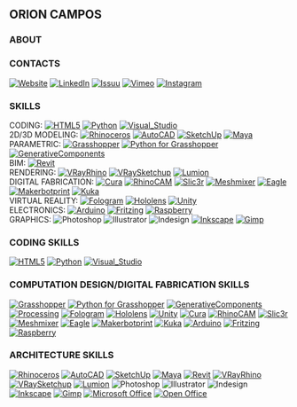 ## ORION CAMPOS
### ABOUT

### CONTACTS
[![Website](https://img.shields.io/badge/Website-0A66C2?style=for-the-badge&logo=wordpress&logoColor=white)](http://www.orioncampos.com/)
[![LinkedIn](https://img.shields.io/badge/LinkedIn-0A66C2?style=for-the-badge&logo=linkedin&logoColor=white)](https://www.linkedin.com/in/orioncampos/)
[![Issuu](https://img.shields.io/badge/Issuu-F36D5D?style=for-the-badge&logo=issuu&logoColor=white)](https://issuu.com/orioncampos)
[![Vimeo](https://img.shields.io/badge/Vimeo-1AB7EA?style=for-the-badge&logo=vimeo&logoColor=white)](https://vimeo.com/orioncampos)
[![Instagram](https://img.shields.io/badge/Instagram-E4405F?style=for-the-badge&logo=instagram&logoColor=white)](https://www.instagram.com/orioncampos/)

### SKILLS
CODING:
[![HTML5](https://img.shields.io/badge/HTML5-E34F26?style=for-the-badge&logo=html5&logoColor=white)](http://www.orioncampos.com/)
[![Python](https://img.shields.io/badge/Python-FFD43B?style=for-the-badge&logo=python&logoColor=blue)](http://www.orioncampos.com/)
[![Visual_Studio](https://img.shields.io/badge/Visual_Studio-5C2D91?style=for-the-badge&logo=visual%20studio&logoColor=white)](http://www.orioncampos.com/)
<br>
2D/3D MODELING:
[![Rhinoceros](https://img.shields.io/badge/Rhinoceros%203D-801010?style=for-the-badge&logo=rhinoceros&logoColor=white)](http://www.orioncampos.com/)
[![AutoCAD](https://img.shields.io/badge/AutoCAD%202D-0696D7?style=for-the-badge&logo=autodesk&logoColor=white)](http://www.orioncampos.com/)
[![SketchUp](https://img.shields.io/badge/SketchUp-005F9E?style=for-the-badge&logo=SketchUp&logoColor=white)](http://www.orioncampos.com/)
[![Maya](https://img.shields.io/badge/Maya-0696D7?style=for-the-badge&logo=autodesk&logoColor=white)](http://www.orioncampos.com/)
<br>
PARAMETRIC:
[![Grasshopper](https://img.shields.io/badge/Grasshopper%203D-342B029?style=for-the-badge&logo=rhinoceros&logoColor=white)](http://www.orioncampos.com/)
[![Python for Grasshopper](https://img.shields.io/badge/Python%20for%20Grasshopper-FFD43B?style=for-the-badge&logo=python&logoColor=blue)](http://www.orioncampos.com/)
[![GenerativeComponents](https://img.shields.io/badge/Generative%20Components-239120?style=for-the-badge&logo=generative&logoColor=white)](https://www.bentley.com/en/products/product-line/modeling-and-visualization-software/generativecomponents)
<br>
BIM:
[![Revit](https://img.shields.io/badge/Revit-0062AD?style=for-the-badge&logo=autodesk&logoColor=white)](http://www.orioncampos.com/)
<br>
RENDERING:
[![VRayRhino](https://img.shields.io/badge/VRay%20for%20Rhino-801010?style=for-the-badge&logo=rhinoceros&logoColor=white)](http://www.orioncampos.com/)
[![VRaySketchup](https://img.shields.io/badge/VRay%20for%20Sketchup-005F9E?style=for-the-badge&logo=SketchUp&logoColor=white)](http://www.orioncampos.com/)
[![Lumion](https://img.shields.io/badge/Lumion-7682af?style=for-the-badge&logo=Lumion&logoColor=white)](https://lumion.com/)
<br>
DIGITAL FABRICATION:
[![Cura](https://img.shields.io/badge/Ultimaker%20Cura-2986cc?style=for-the-badge&logo=Cura&logoColor=white)](https://ultimaker.com/software/ultimaker-cura)
[![RhinoCAM](https://img.shields.io/badge/RhinoCAM-801010?style=for-the-badge&logo=rhinoceros&logoColor=white)](http://www.orioncampos.com/)
[![Slic3r](https://img.shields.io/badge/Slic3r-afce00?style=for-the-badge&logo=Slic3r&logoColor=white)](https://slic3r.org/)
[![Meshmixer](https://img.shields.io/badge/Autodesk%20Meshmixer-0696D7?style=for-the-badge&logo=autodesk&logoColor=white)](https://www.meshmixer.com/)
[![Eagle](https://img.shields.io/badge/Eagle%20CAD-f89829?style=for-the-badge&logo=autodesk&logoColor=white)](http://eagle.autodesk.com/)
[![Makerbotprint](https://img.shields.io/badge/MakerBot%20Print-FF1E0D?style=for-the-badge&logo=MakerBot&logoColor=white)](http://www.orioncampos.com/)
[![Kuka](https://img.shields.io/badge/Kuka-ff5800?style=for-the-badge&logo=kuka&logoColor=white)](http://www.orioncampos.com/)
<br>
VIRTUAL REALITY:
[![Fologram](https://img.shields.io/badge/Fologram-9400d3?style=for-the-badge&logo=fologram&logoColor=white)](https://fologram.com/)
[![Hololens](https://img.shields.io/badge/Hololens-5E5E5E?style=for-the-badge&logo=microsoft&logoColor=white)](https://www.microsoft.com/en-us/hololens)
[![Unity](https://img.shields.io/badge/Unity-FFFFFF?style=for-the-badge&logo=unity&logoColor=black)](https://vimeo.com/orioncampos)
<br>
ELECTRONICS:
[![Arduino](https://img.shields.io/badge/Arduino-00979D?style=for-the-badge&logo=arduino&logoColor=white)](http://www.orioncampos.com/)
[![Fritzing](https://img.shields.io/badge/Fritzing-ff3800?style=for-the-badge&logo=Fritzing&logoColor=white)](http://www.orioncampos.com/)
[![Raspberry](https://img.shields.io/badge/Raspberry%20Pi-A22846?style=for-the-badge&logo=raspberrypi&logoColor=white)](http://www.orioncampos.com/)
<br>
GRAPHICS:
![Photoshop](https://img.shields.io/badge/Adobe%20Photoshop-31A8FF?style=for-the-badge&logo=adobephotoshop&logoColor=white)
![Illustrator](https://img.shields.io/badge/Adobe%20Illustrator-FF9A00?style=for-the-badge&logo=adobeillustrator&logoColor=white)
![Indesign](https://img.shields.io/badge/Adobe%20InDesign-FF3366?style=for-the-badge&logo=adobeindesign&logoColor=white)
[![Inkscape](https://img.shields.io/badge/Inkscape-000000?style=for-the-badge&logo=Inkscape&logoColor=white)](https://inkscape.org/)
[![Gimp](https://img.shields.io/badge/gimp-5C5543?style=for-the-badge&logo=gimp&logoColor=white)](https://www.gimp.org/)
<br>

### CODING SKILLS
[![HTML5](https://img.shields.io/badge/HTML5-E34F26?style=for-the-badge&logo=html5&logoColor=white)](http://www.orioncampos.com/)
[![Python](https://img.shields.io/badge/Python-FFD43B?style=for-the-badge&logo=python&logoColor=blue)](http://www.orioncampos.com/)
[![Visual_Studio](https://img.shields.io/badge/Visual_Studio-5C2D91?style=for-the-badge&logo=visual%20studio&logoColor=white)](http://www.orioncampos.com/)
### COMPUTATION DESIGN/DIGITAL FABRICATION SKILLS
[![Grasshopper](https://img.shields.io/badge/Grasshopper%203D-342B029?style=for-the-badge&logo=rhinoceros&logoColor=white)](http://www.orioncampos.com/)
[![Python for Grasshopper](https://img.shields.io/badge/Python%20for%20Grasshopper-FFD43B?style=for-the-badge&logo=python&logoColor=blue)](http://www.orioncampos.com/)
[![GenerativeComponents](https://img.shields.io/badge/Generative%20Components-239120?style=for-the-badge&logo=generative&logoColor=white)](https://www.bentley.com/en/products/product-line/modeling-and-visualization-software/generativecomponents)
[![Processing](https://img.shields.io/badge/Processing-006699?style=for-the-badge&logo=processingfoundation&logoColor=white)](http://www.orioncampos.com/)
[![Fologram](https://img.shields.io/badge/Fologram-9400d3?style=for-the-badge&logo=fologram&logoColor=white)](https://fologram.com/)
[![Hololens](https://img.shields.io/badge/Hololens-5E5E5E?style=for-the-badge&logo=microsoft&logoColor=white)](https://www.microsoft.com/en-us/hololens)
[![Unity](https://img.shields.io/badge/Unity-FFFFFF?style=for-the-badge&logo=unity&logoColor=black)](https://vimeo.com/orioncampos)
[![Cura](https://img.shields.io/badge/Ultimaker%20Cura-2986cc?style=for-the-badge&logo=Cura&logoColor=white)](https://ultimaker.com/software/ultimaker-cura)
[![RhinoCAM](https://img.shields.io/badge/RhinoCAM-801010?style=for-the-badge&logo=rhinoceros&logoColor=white)](http://www.orioncampos.com/)
[![Slic3r](https://img.shields.io/badge/Slic3r-afce00?style=for-the-badge&logo=Slic3r&logoColor=white)](https://slic3r.org/)
[![Meshmixer](https://img.shields.io/badge/Autodesk%20Meshmixer-0696D7?style=for-the-badge&logo=autodesk&logoColor=white)](https://www.meshmixer.com/)
[![Eagle](https://img.shields.io/badge/Eagle%20CAD-f89829?style=for-the-badge&logo=autodesk&logoColor=white)](http://eagle.autodesk.com/)
[![Makerbotprint](https://img.shields.io/badge/MakerBot%20Print-FF1E0D?style=for-the-badge&logo=MakerBot&logoColor=white)](http://www.orioncampos.com/)
[![Kuka](https://img.shields.io/badge/Kuka-ff5800?style=for-the-badge&logo=kuka&logoColor=white)](http://www.orioncampos.com/)
[![Arduino](https://img.shields.io/badge/Arduino-00979D?style=for-the-badge&logo=arduino&logoColor=white)](http://www.orioncampos.com/)
[![Fritzing](https://img.shields.io/badge/Fritzing-ff3800?style=for-the-badge&logo=Fritzing&logoColor=white)](http://www.orioncampos.com/)
[![Raspberry](https://img.shields.io/badge/Raspberry%20Pi-A22846?style=for-the-badge&logo=raspberrypi&logoColor=white)](http://www.orioncampos.com/)
### ARCHITECTURE SKILLS
[![Rhinoceros](https://img.shields.io/badge/Rhinoceros%203D-801010?style=for-the-badge&logo=rhinoceros&logoColor=white)](http://www.orioncampos.com/)
[![AutoCAD](https://img.shields.io/badge/AutoCAD%202D-0696D7?style=for-the-badge&logo=autodesk&logoColor=white)](http://www.orioncampos.com/)
[![SketchUp](https://img.shields.io/badge/SketchUp-005F9E?style=for-the-badge&logo=SketchUp&logoColor=white)](http://www.orioncampos.com/)
[![Maya](https://img.shields.io/badge/Autodesk%20Maya-0696D7?style=for-the-badge&logo=autodesk&logoColor=white)](http://www.orioncampos.com/)
[![Revit](https://img.shields.io/badge/Revit-0062AD?style=for-the-badge&logo=autodesk&logoColor=white)](http://www.orioncampos.com/)
[![VRayRhino](https://img.shields.io/badge/VRay%20for%20Rhino-801010?style=for-the-badge&logo=rhinoceros&logoColor=white)](http://www.orioncampos.com/)
[![VRaySketchup](https://img.shields.io/badge/VRay%20for%20Sketchup-005F9E?style=for-the-badge&logo=SketchUp&logoColor=white)](http://www.orioncampos.com/)
[![Lumion](https://img.shields.io/badge/Lumion-7682af?style=for-the-badge&logo=Lumion&logoColor=white)](https://lumion.com/)
![Photoshop](https://img.shields.io/badge/Adobe%20Photoshop-31A8FF?style=for-the-badge&logo=adobephotoshop&logoColor=white)
![Illustrator](https://img.shields.io/badge/Adobe%20Illustrator-FF9A00?style=for-the-badge&logo=adobeillustrator&logoColor=white)
![Indesign](https://img.shields.io/badge/Adobe%20InDesign-FF3366?style=for-the-badge&logo=adobeindesign&logoColor=white)
[![Inkscape](https://img.shields.io/badge/Inkscape-000000?style=for-the-badge&logo=Inkscape&logoColor=white)](https://inkscape.org/)
[![Gimp](https://img.shields.io/badge/gimp-5C5543?style=for-the-badge&logo=gimp&logoColor=white)](https://www.gimp.org/)
[![Microsoft Office](https://img.shields.io/badge/Microsoft%20Office-D83B01?style=for-the-badge&logo=microsoftoffice&logoColor=white)](https://www.openoffice.org/)
[![Open Office](https://img.shields.io/badge/Open%20Office-0E85CD?style=for-the-badge&logo=apacheopenoffice&logoColor=white)](https://www.openoffice.org/)
<br>
